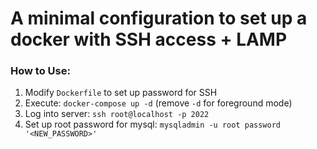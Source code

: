 # A minimal configuration to set up a docker with SSH access + LAMP
### How to Use:
1. Modify `Dockerfile` to set up password for SSH
1. Execute: `docker-compose up -d` (remove `-d` for foreground mode)
2. Log into server: `ssh root@localhost -p 2022`
2. Set up root password for mysql: `mysqladmin -u root password '<NEW_PASSWORD>'`
